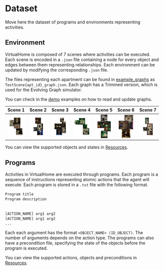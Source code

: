 # Dataset
Move here the dataset of programs and environments representing activities.

## Environment
VirtualHome is composed of 7 scenes where activities can be executed. Each scene is encoded in a `.json` file containing a node for every object and edges between them representing relationships. Each environment can be updated by modifying the corresponding `.json` file. 

The files representing each apartment can be found in [example_graphs](../example_graphs/) as `TestScene{apt_id}_graph.json`. Each graph has a Trimmed version, which is used for the Evolving Graph simulator.

You can check in the [demo](../demo/unity_demo.ipynb) examples on how to read and update graphs.

| Scene 1   | Scene 2   | Scene 3   | Scene 4   | Scene 5   | Scene 6   | Scene 7  |
| ------------- | ------------- | ------------- | ------------- | ------------- | ------------- |------------- |
| ![img](../assets/scene1rot.png) | ![img](../assets/scene2rot.png)| ![img](../assets/scene3rot.png)| ![img](../assets/scene4rot.png)| ![img](../assets/scene5rot.png)| ![img](../assets/scene6rot.png)| ![img](../assets/scene7rot.png)

You can view the supported objects and states in [Resources]().

## Programs
Activities in VirtualHome are executed through programs. Each program is a sequence of instructions representing atomic actions that the agent will execute. Each program is stored in a `.txt` file with the following format. 

```
Program title
Program description


[ACTION_NAME] arg1 arg2
[ACTION_NAME] arg1 arg2
...
```
Each each argument has the format `<OBJECT_NAME> (ID_OBJECT)`. The number of arguments depends on the action type. The programs can also have a precondition file, specifying the state of the objects before the program is executed.

You can view the supported actions, objects and preconditions in [Resources]().

